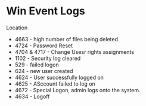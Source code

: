 # Win Event Logs
Location
- 4663 - high number of files being deleted
- 4724 - Password Reset
- 4704 & 4717 - Change Usesr rights assignments
- 1102 - Security log cleared
- 529 - failed logon
- 624 - new user created
- 4624 - User successfully logged on
- 4625 - ASccount failed to log on
- 4672 - Special Logon, admin logs onto the system.
- 4634 - Logoff

